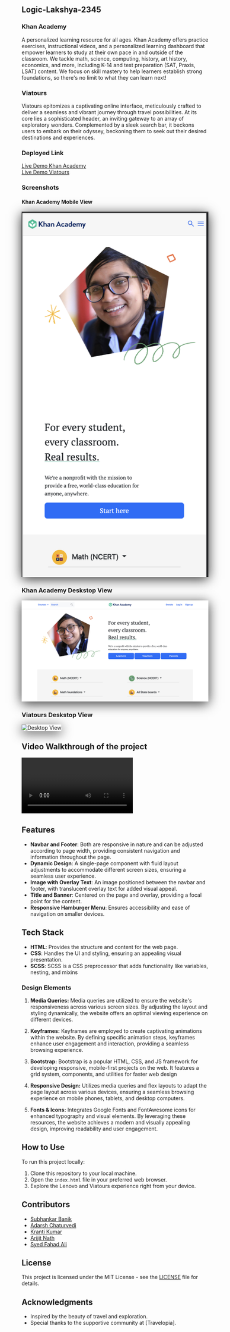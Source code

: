 ## Logic-Lakshya-2345

### Khan Academy

A personalized learning resource for all ages.
Khan Academy offers practice exercises, instructional videos, and a personalized learning dashboard that empower learners to study at their own pace in and outside of the classroom. We tackle math, science, computing, history, art history, economics, and more, including K-14 and test preparation (SAT, Praxis, LSAT) content. We focus on skill mastery to help learners establish strong foundations, so there's no limit to what they can learn next!

### Viatours

Viatours epitomizes a captivating online interface, meticulously crafted to deliver a seamless and vibrant journey through travel possibilities. At its core lies a sophisticated header, an inviting gateway to an array of exploratory wonders. Complemented by a sleek search bar, it beckons users to embark on their odyssey, beckoning them to seek out their desired destinations and experiences.

### Deployed Link

[Live Demo Khan Academy](https://khan-academy-clone-b34.netlify.app/)<br>
[Live Demo Viatours](https://project-learn-wise-figma-lakshya.netlify.app/)

### Screenshots

#### Khan Academy Mobile View

<img src="./mobileview.png" alt="Desktop View" style="box-shadow: 0px 6px 30px rgba(0, 0, 0, 0.8);">

### Khan Academy Deskstop View

<img src="./part1.png" alt="Desktop View" style="box-shadow: 0px 6px 30px rgba(0, 0, 0, 0.8);">

### Viatours Deskstop View

<img src="./Screenshot 2024-04-04 at 12.27.21 PM.png" alt="Desktop View" style="box-shadow: 0px 6px 30px rgba(0, 0, 0, 0.8);">

## Video Walkthrough of the project

<video src="https://www.youtube.com/watch?v=7znFi13ii1I"></video>

## Features

- **Navbar and Footer**: Both are responsive in nature and can be adjusted according to page width, providing consistent navigation and information throughout the page.
- **Dynamic Design**: A single-page component with fluid layout adjustments to accommodate different screen sizes, ensuring a seamless user experience.
- **Image with Overlay Text**: An image positioned between the navbar and footer, with translucent overlay text for added visual appeal.
- **Title and Banner**: Centered on the page and overlay, providing a focal point for the content.
- **Responsive Hamburger Menu**: Ensures accessibility and ease of navigation on smaller devices.

## Tech Stack

- **HTML**: Provides the structure and content for the web page.
- **CSS**: Handles the UI and styling, ensuring an appealing visual presentation.
- **SCSS**: SCSS is a CSS preprocessor that adds functionality like variables, nesting, and mixins

### Design Elements

1. **Media Queries:**
   Media queries are utilized to ensure the website's responsiveness across various screen sizes. By adjusting the layout and styling dynamically, the website offers an optimal viewing experience on different devices.

2. **Keyframes:**
   Keyframes are employed to create captivating animations within the website. By defining specific animation steps, keyframes enhance user engagement and interaction, providing a seamless browsing experience.

3. **Bootstrap:**
   Bootstrap is a popular HTML, CSS, and JS framework for developing responsive, mobile-first projects on the web. It features a grid system, components, and utilities for faster web design

4. **Responsive Design:**
   Utilizes media queries and flex layouts to adapt the page layout across various devices, ensuring a seamless browsing experience on mobile phones, tablets, and desktop computers.

5. **Fonts & Icons:**
   Integrates Google Fonts and FontAwesome icons for enhanced typography and visual elements. By leveraging these resources, the website achieves a modern and visually appealing design, improving readability and user engagement.

## How to Use

To run this project locally:

1. Clone this repository to your local machine.
2. Open the `index.html` file in your preferred web browser.
3. Explore the Lenovo and Viatours experience right from your device.

## Contributors

- [Subhankar Banik](https://github.com/subhankarbanik)
- [Adarsh Chaturvedi](https://github.com/Adarsh-ch)
- [Kranti Kumar](https://github.com/Kranti00)
- [Arijit Nath](https://github.com/Arijit9t7)
- [Syed Fahad Ali ](https://github.com/SFahadAli)

## License

This project is licensed under the MIT License - see the [LICENSE](LICENSE) file for details.

## Acknowledgments

- Inspired by the beauty of travel and exploration.
- Special thanks to the supportive community at [Travelopia].
